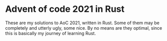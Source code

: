 # Advent of code 2021 in Rust

These are my solutions to AoC 2021, written in Rust. Some of them may be completely and utterly ugly, some nice. By no means are they optimal, since this is basically my journey of learning Rust.